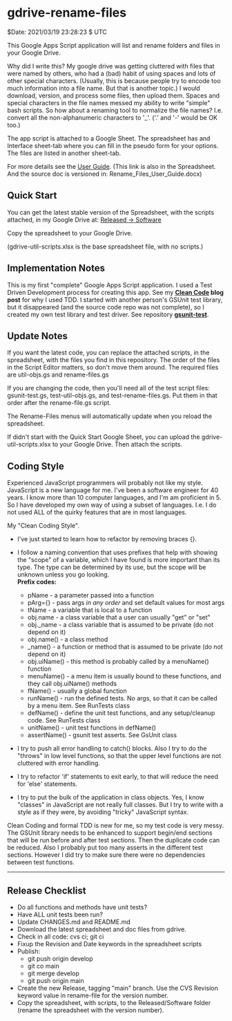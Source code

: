 # gdrive-rename-files

$Date: 2021/03/19 23:28:23 $ UTC

This Google Apps Script application will list and rename folders and
files in your Google Drive.

Why did I write this? My google drive was getting cluttered with files
that were named by others, who had a (bad) habit of using spaces and
lots of other special characters. (Usually, this is because people try
to encode too much information into a file name. But that is another
topic.) I would download, version, and process some files, then upload
them. Spaces and special characters in the file names messed my
ability to write "simple" bash scripts. So how about a renaming tool
to normalize the file names? I.e. convert all the non-alphanumeric
characters to '_'. ('.' and '-' would be OK too.)

The app script is attached to a Google Sheet. The spreadsheet has and
Interface sheet-tab where you can fill in the pseudo form for your
options. The files are listed in another sheet-tab.

For more details see the
[User Guide](https://docs.google.com/document/d/e/2PACX-1vRQ8aH-xnfdVKmRKU7wLl2wmV87fvQSy_o1907iPiTUN56cKKcQrfjxAakGhLyYcHqCQ04dIhodkt6B/pub).
(This link is also in the Spreadsheet. And the source doc is versioned in:
Rename_Files_User_Guide.docx)

## Quick Start

You can get the latest stable version of the Spreadsheet, with the
scripts attached, in my Google Drive at:
[Released -> Software](https://drive.google.com/drive/u/0/folders/1fvYI6-K9wnxigz4XJovfEhzoY0m1_liI)

Copy the spreadsheet to your Google Drive.

(gdrive-util-scripts.xlsx is the base spreadsheet file, with no scripts.)

## Implementation Notes

This is my first "complete" Google Apps Script application. I used a
Test Driven Development process for creating this app. See my
**[Clean Code](https://slowengineering.wordpress.com/2021/02/25/clean-code/)
blog post** for why I used TDD. I started with another person's GSUnit
test library, but it disappeared (and the source code repo was not
complete), so I created my own test library and test driver. See
repository **[gsunit-test](https://github.com/TurtleEngr/gsunit-test)**.

## Update Notes

If you want the latest code, you can replace the attached scripts, in
the spreadsheet, with the files you find in this repository. The order
of the files in the Script Editor matters, so don't move them
around. The required files are util-objs.gs and rename-files.gs

If you are changing the code, then you'll need all of the test script
files: gsunit-test.gs, test-util-objs.gs, and
test-rename-files.gs. Put them in that order after the rename-file.gs
script.

The Rename-Files menus will automatically update when you reload the
spreadsheet.

If didn't start with the Quick Start Google Sheet, you can upload the
gdrive-util-scripts.xlsx to your Google Drive. Then attach the scripts.

## Coding Style

Experienced JavaScript programmers will probably not like my style.
JavaScript is a new language for me. I've been a software engineer for
40 years. I know more than 10 computer languages, and I'm am
proficient in 5. So I have developed my own way of using a subset
of languages. I.e. I do not used ALL of the quirky features that are
in most languages.

My "Clean Coding Style".

- I've just started to learn how to refactor by removing braces {}.

- I follow a naming convention that uses prefixes that help with
showing the "scope" of a variable, which I have found is more
important than its type. The type can be determined by its use, but
the scope will be unknown unless you go looking.  
**Prefix codes:**
	*  pName       - a parameter passed into a function
	*  pArg={}     - pass args *in any order* and set default values for most args
	*  tName       - a variable that is local to a function
	*  obj.name    - a class variable that a user can usually "get" or "set"
	*  obj._name   - a class variable that is assumed to be private (do not depend on it)
	*  obj.name()  - a class method
	*  _name()     - a function or method that is assumed to be private (do not depend on it)
	*  obj.uiName() - this method is probably called by a menuName() function
	*  menuName()  - a menu item is usually bound to these functions, and they call obj.uiName() methods
	*  fName()     - usually a global function
	*  runName()   - run the defined tests. No args, so that it can be called by a menu item. See RunTests class
	*  defName()   - define the unit test functions, and any setup/cleanup code. See RunTests class
	*  unitName()  - unit test functions in defName()
	*  assertName() - gsunit test asserts. See GsUnit class

- I try to push all error handling to catch() blocks. Also I try to do
the "throws" in low level functions, so that the upper level functions
are not cluttered with error handling.

- I try to refactor 'if' statements to exit early, to that will reduce
the need for 'else' statements.

- I try to put the bulk of the application in class objects. Yes, I
know "classes" in JavaScript are not really full classes. But I try to
write with a style as if they were, by avoiding "tricky" JavaScript
syntax.


Clean Coding and formal TDD is new for me, so my test code is very
messy. The GSUnit library needs to be enhanced to support begin/end
sections that will be run before and after test sections. Then the
duplicate code can be reduced. Also I probably put too many asserts in
the different test sections. However I did try to make sure there were
no dependencies between test functions.

---

Release Checklist
-----------------

- Do all functions and methods have unit tests?
- Have ALL unit tests been run?
- Update CHANGES.md and README.md
- Download the latest spreadsheet and doc files from gdrive.
- Check in all code: cvs ci; git ci
- Fixup the Revision and Date keywords in the spreadsheet scripts
- Publish:
	- git push origin develop
	- git co main
	- git merge develop
	- git push origin main
- Create the new Release, tagging "main" branch. Use the CVS Revision
keyword value in rename-file for the version number.
- Copy the spreadsheet, with scripts, to the Released/Software folder
(rename the spreadsheet with the version number).
